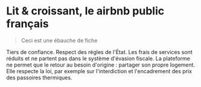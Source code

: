 # Lit & croissant, le airbnb public français

> Ceci est une ébauche de fiche

Tiers de confiance. Respect des règles de l'État. Les frais de services sont réduits et ne partent pas dans le système d'évasion fiscale. La plateforme ne permet que le retour au besoin d'origine : partager son propre logement. Elle respecte la loi, par exemple sur l'interdiction et l'encadrement des prix des passoires thermiques.
